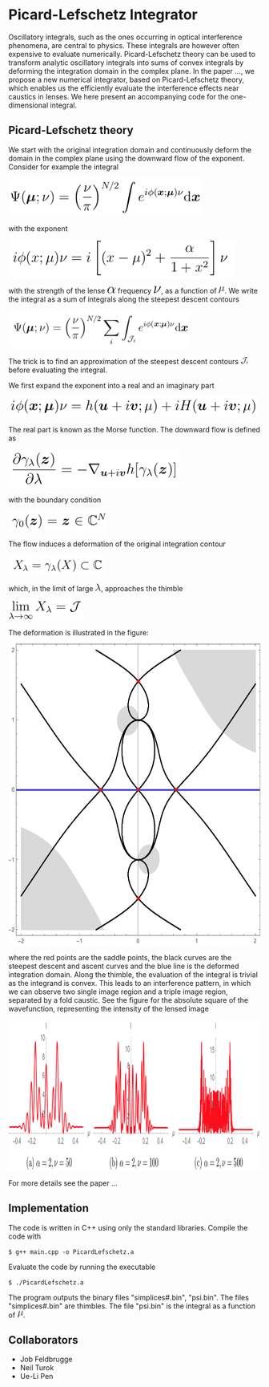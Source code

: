 # Picard-Lefschetz Integrator

Oscillatory integrals, such as the ones occurring in optical interference phenomena, are central to physics. These integrals are however often expensive to evaluate numerically. Picard-Lefschetz theory can be used to transform analytic oscillatory integrals into sums of convex integrals by deforming the integration domain in the complex plane. In the paper ..., we propose a new numerical integrator, based on Picard-Lefschetz theory, which enables us the efficiently evaluate the interference effects near caustics in lenses. We here present an accompanying code for the one-dimensional integral.

## Picard-Lefschetz theory ##
We start with the original integration domain and continuously deform the domain in the complex plane using the downward flow of the exponent. Consider for example the integral

<img src="figures/Integral.png" height="75" />

with the exponent

<img src="figures/Exponent.png" height="75" />

with the strength of the lense <img src="figures/alpha.png" height="15" /> frequency <img src="figures/nu.png" height="15" />, as a function of <img src="figures/mu.png" height="15" />. We write the integral as a sum of integrals along the steepest descent contours

<img src="figures/Integral2.png" height="75" />

The trick is to find an approximation of the steepest descent contours <img src="figures/Descent.png" height="15" /> before evaluating the integral.

We first expand the exponent into a real and an imaginary part

<img src="figures/RealImag.png" height="40" />

The real part is known as the Morse function. The downward flow is defined as 

<img src="figures/FlowEquation.png" height="75" />

with the boundary condition

<img src="figures/BoundaryCondition.png" height="40" />

The flow induces a deformation of the original integration contour

<img src="figures/Deformation.png" height="40" />

which, in the limit of large <img src="figures/lambda.png" height="15" />, approaches the thimble 

<img src="figures/Limit.png" height="40" />

The deformation is illustrated in the figure:

<img src="figures/Flow.gif" height="600" />

where the red points are the saddle points, the black curves are the steepest descent and ascent curves and the blue line is the deformed integration domain. Along the thimble, the evaluation of the integral is trivial as the integrand is convex. This leads to an interference pattern, in which we can observe two single image region and a triple image region, separated by a fold caustic. See the figure for the absolute square of the wavefunction, representing the intensity of the lensed image

<img src="figures/Interference.png" height="300" />

For more details see the paper ...

## Implementation ##
The code is written in C++ using only the standard libraries. Compile the code with

```console
$ g++ main.cpp -o PicardLefschetz.a
```

Evaluate the code by running the executable 

```console
$ ./PicardLefschetz.a
```

The program outputs the binary files "simplices#.bin", "psi.bin". The files "simplices#.bin" are thimbles. The file "psi.bin" is the integral as a function of <img src="figures/mu.png" height="15" />.

## Collaborators ##

* Job Feldbrugge
* Neil Turok 
* Ue-Li Pen
